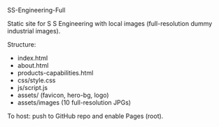 SS-Engineering-Full

Static site for S S Engineering with local images (full-resolution dummy industrial images).

Structure:
- index.html
- about.html
- products-capabilities.html
- css/style.css
- js/script.js
- assets/ (favicon, hero-bg, logo)
- assets/images (10 full-resolution JPGs)

To host: push to GitHub repo and enable Pages (root).
